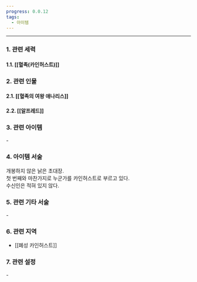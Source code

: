 ```yaml
---
progress: 0.0.12
tags:
  - 아이템
---
```

---
### 1. 관련 세력 
#### 1.1. [[혈족(카인허스트)]]

### 2. 관련 인물
#### 2.1. [[혈족의 여왕 애나리스]]
#### 2.2. [[알프레드]]

### 3. 관련 아이템
\-


### 4. 아이템 서술
개봉하지 않은 낡은 초대장.  
첫 번째와 마찬가지로 누군가를 카인허스트로 부르고 있다.  
수신인은 적혀 있지 않다.

### 5. 관련 기타 서술
\-
### 6. 관련 지역
- [[폐성 카인허스트]]

### 7. 관련 설정
\-
